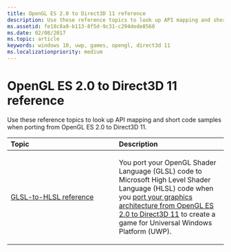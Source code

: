 ```yaml
---
title: OpenGL ES 2.0 to Direct3D 11 reference
description: Use these reference topics to look up API mapping and short code samples when porting from OpenGL ES 2.0 to Direct3D 11.
ms.assetid: fe18c8a9-b113-8f5d-9c31-c294dede8560
ms.date: 02/08/2017
ms.topic: article
keywords: windows 10, uwp, games, opengl, direct3d 11
ms.localizationpriority: medium
---
```


# OpenGL ES 2.0 to Direct3D 11 reference

Use these reference topics to look up API mapping and short code samples when porting from OpenGL ES 2.0 to Direct3D 11.
 
<table>
<colgroup>
<col width="50%" />
<col width="50%" />
</colgroup>
<thead>
<tr class="header">
<th align="left">Topic</th>
<th align="left">Description</th>
</tr>
</thead>
<tbody>
<tr class="odd">
<td align="left"><p><a href="glsl-to-hlsl-reference.md">GLSL-to-HLSL reference</a></p></td>
<td align="left"><p>You port your OpenGL Shader Language (GLSL) code to Microsoft High Level Shader Language (HLSL) code when you <a href="port-from-opengl-es-2-0-to-directx-11-1.md">port your graphics architecture from OpenGL ES 2.0 to Direct3D 11</a> to create a game for Universal Windows Platform (UWP).</p></td>
</tr>
</tbody>
</table>
